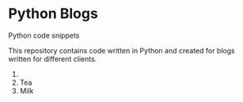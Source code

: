 # Python Blogs
Python code snippets

This repository contains code written in Python and created for blogs written for different clients.

<ol>
  <li><a href=""></a></li>
  <li>Tea</li>
  <li>Milk</li>
</ol>
